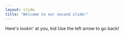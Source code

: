 ```yaml
---
layout: slide
title: "Welcome to our second slide!"
---
```

Here's lookin' at you, kid
Use the left arrow to go back!
